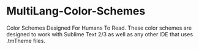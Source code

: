 MultiLang-Color-Schemes
=======================

Color Schemes Designed For Humans To Read. These color schemes are designed to work with Sublime Text 2/3 as well as any other IDE that uses .tmTheme files.
